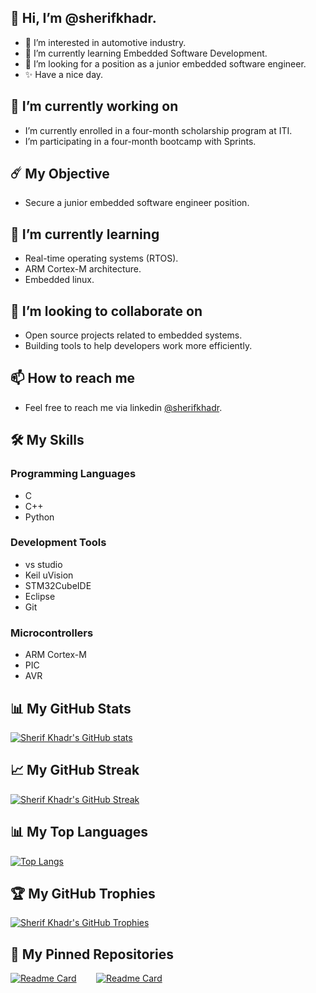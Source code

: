 ## 👋 Hi, I’m @sherifkhadr.
- 👀 I’m interested in automotive industry.
- 🌱 I’m currently learning Embedded Software Development.
- 💞️ I’m looking for a position as a junior embedded software engineer.
- ✨ Have a nice day.

## 🔭 I’m currently working on

- I’m currently enrolled in a four-month scholarship program at ITI.
- I’m participating in a four-month bootcamp with Sprints. 
  
## ☄️ My Objective

- Secure a junior embedded software engineer position.

## 🌱 I’m currently learning

- Real-time operating systems (RTOS).
- ARM Cortex-M architecture.
- Embedded linux.

## 👯 I’m looking to collaborate on

- Open source projects related to embedded systems.
- Building tools to help developers work more efficiently.

## 📫 How to reach me

- Feel free to reach me via linkedin [@sherifkhadr](https://www.linkedin.com/in/sherifkhadr/).
  
## 🛠️ My Skills

### Programming Languages

- C
- C++
- Python

### Development Tools

- vs studio
- Keil uVision
- STM32CubeIDE
- Eclipse
- Git

### Microcontrollers

- ARM Cortex-M
- PIC
- AVR

## 📊 My GitHub Stats

[![Sherif Khadr's GitHub stats](https://github-readme-stats.vercel.app/api?username=sherifkhadr&show_icons=true&theme=tokyonight)](https://github.com/anuraghazra/github-readme-stats)

## 📈 My GitHub Streak

[![Sherif Khadr's GitHub Streak](https://github-readme-streak-stats.herokuapp.com/?user=sherifkhadr&theme=tokyonight)](https://github.com/DenverCoder1/github-readme-streak-stats)

## 📊 My Top Languages

[![Top Langs](https://github-readme-stats.vercel.app/api/top-langs/?username=sherifkhadr&layout=compact&theme=tokyonight)](https://github.com/anuraghazra/github-readme-stats)

## 🏆 My GitHub Trophies

[![Sherif Khadr's GitHub Trophies](https://github-profile-trophy.vercel.app/?username=sherifkhadr&theme=tokyonight)](https://github.com/ryo-ma/github-profile-trophy)

## 📌 My Pinned Repositories

[![Readme Card](https://github-readme-stats.vercel.app/api/pin/?username=sherifkhadr&repo=SPRINTS_Automotive_Software_Bootcamp&theme=tokyonight)](https://github.com/sherifkhadr/SPRINTS_Automotive_Software_Bootcamp)&nbsp;&nbsp;&nbsp;&nbsp;&nbsp;&nbsp;&nbsp;
[![Readme Card](https://github-readme-stats.vercel.app/api/pin/?username=sherifkhadr&repo=ITI_ES_4M&theme=tokyonight)](https://github.com/sherifkhadr/ITI_ES_4M)

